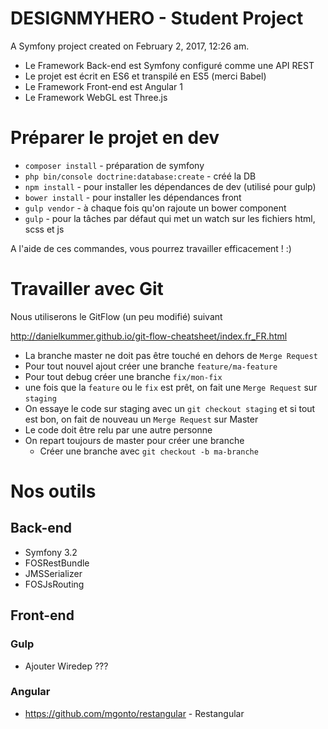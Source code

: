 DESIGNMYHERO - Student Project
=======

A Symfony project created on February 2, 2017, 12:26 am.
 
* Le Framework Back-end est Symfony configuré comme une API REST
* Le projet est écrit en ES6 et transpilé en ES5 (merci Babel)
* Le Framework Front-end est Angular 1
* Le Framework WebGL est Three.js

# Préparer le projet en dev

* `composer install` - préparation de symfony
* `php bin/console doctrine:database:create` - créé la DB
* `npm install` - pour installer les dépendances de dev (utilisé pour gulp)
* `bower install` - pour installer les dépendances front
* `gulp vendor` - à chaque fois qu'on rajoute un bower component
* `gulp` - pour la tâches par défaut qui met un watch sur les fichiers html, scss et js

A l'aide de ces commandes, vous pourrez travailler efficacement ! :)

# Travailler avec Git

Nous utiliserons le GitFlow (un peu modifié) suivant

http://danielkummer.github.io/git-flow-cheatsheet/index.fr_FR.html

* La branche master ne doit pas être touché en dehors de `Merge Request`
* Pour tout nouvel ajout créer une branche `feature/ma-feature`
* Pour tout debug créer une branche `fix/mon-fix`
* une fois que la `feature` ou le `fix` est prêt, on fait une `Merge Request` sur `staging`
* On essaye le code sur staging avec un `git checkout staging` et si tout est bon, on fait de nouveau un `Merge Request` sur Master
* Le code doit être relu par une autre personne
* On repart toujours de master pour créer une branche
    * Créer une branche avec `git checkout -b ma-branche`
    
# Nos outils

## Back-end

* Symfony 3.2
* FOSRestBundle
* JMSSerializer
* FOSJsRouting

## Front-end

### Gulp

* Ajouter Wiredep ??? 

### Angular

* https://github.com/mgonto/restangular - Restangular